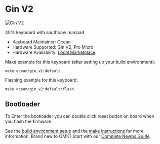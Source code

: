 # Gin V2

![Gin V2](https://i.imgur.com/KhonJdv.jpeg)


40% keyboard with southpaw numpad

* Keyboard Maintainer: Ocean
* Hardware Supported: Gin V2, Pro Micro
* Hardware Availability: [Local Marketplace](https://tokopedia.com/)

Make example for this keyboard (after setting up your build environment):

    make ocean/gin_v2:default

Flashing example for this keyboard:

    make ocean/gin_v2:default:flash

## Bootloader

To Enter the bootloader you can double click reset button on board when you flash the firmware

See the [build environment setup](https://docs.qmk.fm/#/getting_started_build_tools) and the [make instructions](https://docs.qmk.fm/#/getting_started_make_guide) for more information. Brand new to QMK? Start with our [Complete Newbs Guide](https://docs.qmk.fm/#/newbs).
